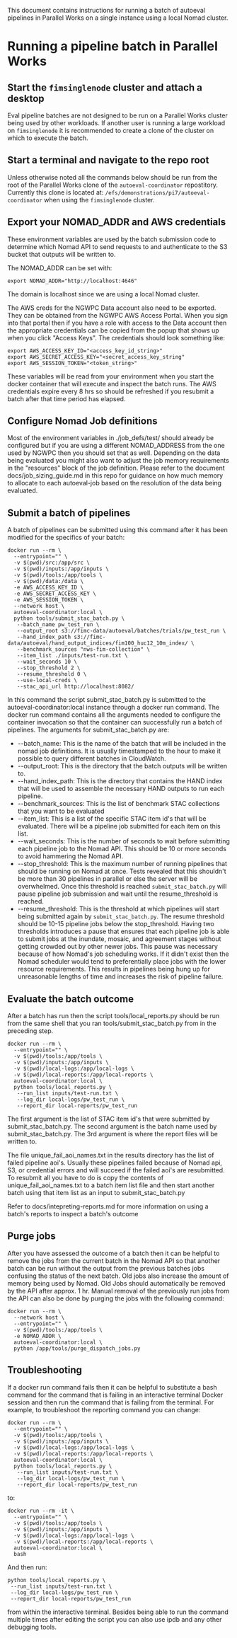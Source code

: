 This document contains instructions for running a batch of autoeval pipelines in Parallel Works on a single instance using a local Nomad cluster.

# Running a pipeline batch in Parallel Works

## Start the `fimsinglenode` cluster and attach a desktop

Eval pipeline batches are not designed to be run on a Parallel Works cluster being used by other workloads. If another user is running a large workload on `fimsinglenode` it is recommended to create a clone of the cluster on which to execute the batch.

## Start a terminal and navigate to the repo root

Unless otherwise noted all the commands below should be run from the root of the Parallel Works clone of the `autoeval-coordinator` repostitory. Currently this clone is located at: `/efs/demonstrations/pi7/autoeval-coordinator` when using the `fimsinglenode` cluster.

## Export your NOMAD_ADDR and AWS credentials

These environment variables are used by the batch submission code to determine which Nomad API to send requests to and authenticate to the S3 bucket that outputs will be written to.

The NOMAD_ADDR can be set with:

```
export NOMAD_ADDR="http://localhost:4646"
```

The domain is localhost since we are using a local Nomad cluster.

The AWS creds for the NGWPC Data account also need to be exported. They can be obtained from the NGWPC AWS Access Portal. When you sign into that portal then if you have a role with access to the Data account then the appropriate credentials can be copied from the popup that shows up when you click "Access Keys". The credentials should look something like:

```
export AWS_ACCESS_KEY_ID="<access_key_id_string>"
export AWS_SECRET_ACCESS_KEY="<secret_access_key_string"
export AWS_SESSION_TOKEN="<token_string>"
```

These variables will be read from your environment when you start the docker container that will execute and inspect the batch runs. The AWS credentials expire every 8 hrs so should be refreshed if you resubmit a batch after that time period has elapsed.

## Configure Nomad Job definitions

Most of the environment variables in ./job_defs/test/ should already be configured but if you are using a different NOMAD_ADDRESS from the one used by NGWPC then you should set that as well. Depending on the data being evaluated you might also want to adjust the job memory requirements in the "resources" block of the job definition. Please refer to the document docs/job_sizing_guide.md in this repo for guidance on how much memory to allocate to each autoeval-job based on the resolution of the data being evaluated.

## Submit a batch of pipelines

A batch of pipelines can be submitted using this command after it has been modified for the specifics of your batch:

```
docker run --rm \
  --entrypoint="" \
  -v $(pwd)/src:/app/src \
  -v $(pwd)/inputs:/app/inputs \
  -v $(pwd)/tools:/app/tools \
  -v $(pwd)/data:/data \
  -e AWS_ACCESS_KEY_ID \
  -e AWS_SECRET_ACCESS_KEY \
  -e AWS_SESSION_TOKEN \
  --network host \
  autoeval-coordinator:local \
  python tools/submit_stac_batch.py \
   --batch_name pw_test_run \
   --output_root s3://fimc-data/autoeval/batches/trials/pw_test_run \
   --hand_index_path s3://fimc-data/autoeval/hand_output_indices/fim100_huc12_10m_index/ \
   --benchmark_sources "nws-fim-collection" \
   --item_list ./inputs/test-run.txt \
   --wait_seconds 10 \
   --stop_threshold 2 \
   --resume_threshold 0 \
   --use-local-creds \
   --stac_api_url http://localhost:8082/
```

In this command the script submit_stac_batch.py is submitted to the autoeval-coordinator:local instance through a docker run command. The docker run command contains all the arguments needed to configure the container invocation so that the container can successfully run a batch of pipelines. The arguments for submit_stac_batch.py are:

* --batch_name: This is the name of the batch that will be included in the nomad job definitions. It is usually timestamped to the hour to make it possible to query different batches in CloudWatch.
* --output_root: This is the directory that the batch outputs will be written to.
* --hand_index_path: This is the directory that contains the HAND index that will be used to assemble the necessary HAND outputs to run each pipeline.
* --benchmark_sources: This is the list of benchmark STAC collections that you want to be evaluated
* --item_list: This is a list of the specific STAC item id's that will be evaluated. There will be a pipeline job submitted for each item on this list.
* --wait_seconds: This is the number of seconds to wait before submitting each pipeline job to the Nomad API. This should be 10 or more seconds to avoid hammering the Nomad API.
* --stop_threshold: This is the maximum number of running pipelines that should be running on Nomad at once. Tests revealed that this shouldn't be more than 30 pipelines in parallel or else the server will be overwhelmed. Once this threshold is reached `submit_stac_batch.py` will pause pipeline job submission and wait until the resume_threshold is reached.
* --resume_threshold: This is the threshold at which pipelines will start being submitted again by `submit_stac_batch.py`. The resume threshold should be 10-15 pipeline jobs below the stop_threshold. Having two thresholds introduces a pause that ensures that each pipeline job is able to submit jobs at the inundate, mosaic, and agreement stages without getting crowded out by other newer jobs. This pause was necessary because of how Nomad's job scheduling works. If it didn't exist then the Nomad scheduler would tend to preferentially place jobs with the lower resource requirements. This results in pipelines being hung up for unreasonable lengths of time and increases the risk of pipeline failure.

## Evaluate the batch outcome

After a batch has run then the script tools/local_reports.py should be run from the same shell that you ran tools/submit_stac_batch.py from in the preceding step.

```
docker run --rm \
  --entrypoint="" \
  -v $(pwd)/tools:/app/tools \
  -v $(pwd)/inputs:/app/inputs \
  -v $(pwd)/local-logs:/app/local-logs \
  -v $(pwd)/local-reports:/app/local-reports \
  autoeval-coordinator:local \
  python tools/local_reports.py \
   --run_list inputs/test-run.txt \
   --log_dir local-logs/pw_test_run \
   --report_dir local-reports/pw_test_run
```

The first argument is the list of STAC item id's that were submitted by submit_stac_batch.py. The second argument is the batch name used by submit_stac_batch.py. The 3rd argument is where the report files will be written to.

The file unique_fail_aoi_names.txt in the results directory has the list of failed pipeline aoi's. Usually these pipelines failed because of Nomad api, S3, or credential errors and will succeed if the failed aoi's are resubmitted. To resubmit all you have to do is copy the contents of unique_fail_aoi_names.txt to a batch item list file and then start another batch using that item list as an input to submit_stac_batch.py

Refer to docs/intepreting-reports.md for more information on using a batch's reports to inspect a batch's outcome 

## Purge jobs

After you have assessed the outcome of a batch then it can be helpful to remove the jobs from the current batch in the Nomad API so that another batch can be run without the output from the previous batches jobs confusing the status of the next batch. Old jobs also increase the amount of memory being used by Nomad. Old Jobs should automatically be removed by the API after approx. 1 hr. Manual removal of the previously run jobs from the API can also be done by purging the jobs with the following command:

```
docker run --rm \
  --network host \
  --entrypoint="" \
  -v $(pwd)/tools:/app/tools \
  -e NOMAD_ADDR \
  autoeval-coordinator:local \
  python /app/tools/purge_dispatch_jobs.py
```

## Troubleshooting

If a docker run command fails then it can be helpful to substitute a bash command for the command that is failing in an interactive terminal Docker session and then run the command that is failing from the terminal. For example, to troubleshoot the reporting command you can change:

```
docker run --rm \
  --entrypoint="" \
  -v $(pwd)/tools:/app/tools \
  -v $(pwd)/inputs:/app/inputs \
  -v $(pwd)/local-logs:/app/local-logs \
  -v $(pwd)/local-reports:/app/local-reports \
  autoeval-coordinator:local \
  python tools/local_reports.py \
   --run_list inputs/test-run.txt \
   --log_dir local-logs/pw_test_run \
   --report_dir local-reports/pw_test_run
```

to:

```
docker run --rm -it \
  --entrypoint="" \
  -v $(pwd)/tools:/app/tools \
  -v $(pwd)/inputs:/app/inputs \
  -v $(pwd)/local-logs:/app/local-logs \
  -v $(pwd)/local-reports:/app/local-reports \
  autoeval-coordinator:local \
  bash
```

And then run:

```
python tools/local_reports.py \
 --run_list inputs/test-run.txt \
 --log_dir local-logs/pw_test_run \
 --report_dir local-reports/pw_test_run
```

from within the interactive terminal. Besides being able to run the command multiple times after editing the script you can also use ipdb and any other debugging tools.

